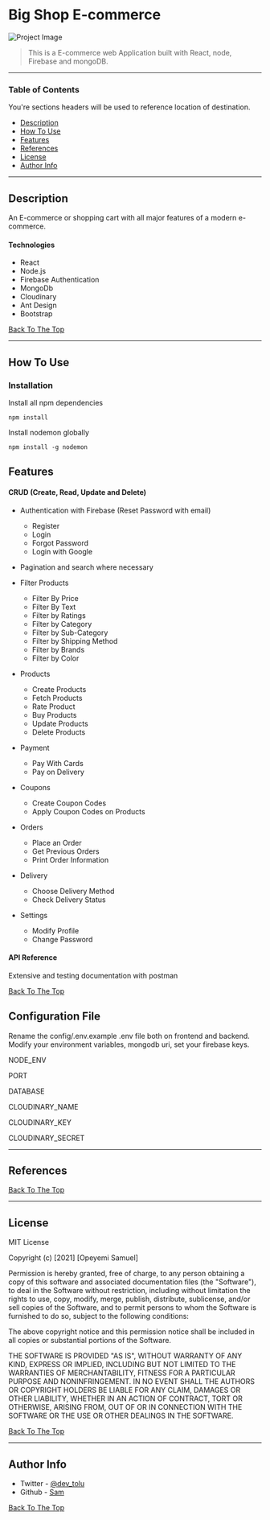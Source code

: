 # Big Shop E-commerce

![Project Image](project-image-url)

> This is a E-commerce web Application built with React, node, Firebase and mongoDB.

---

### Table of Contents
You're sections headers will be used to reference location of destination.

- [Description](#description)
- [How To Use](#how-to-use)
- [Features](#Features)
- [References](#references)
- [License](#license)
- [Author Info](#author-info)

---

## Description

An E-commerce or shopping cart with all major features of a modern e-commerce. 

#### Technologies

- React
- Node.js
- Firebase Authentication
- MongoDb
- Cloudinary
- Ant Design
- Bootstrap 

[Back To The Top](#Big-Shop-E-commerce)

---

## How To Use

### Installation

Install all npm dependencies

`npm install`

Install nodemon globally

`npm install -g nodemon`



## Features
#### CRUD (Create, Read, Update and Delete)
- Authentication with Firebase (Reset Password with email)
   - Register
   - Login
   - Forgot Password
   - Login with Google

- Pagination and search where necessary

- Filter Products
   - Filter By Price
   - Filter By Text
   - Filter by Ratings
   - Filter by Category
   - Filter by Sub-Category
   - Filter by Shipping Method
   - Filter by Brands
   - Filter by Color
   
- Products
   - Create Products
   - Fetch Products
   - Rate Product
   - Buy Products
   - Update Products
   - Delete Products

- Payment
   - Pay With Cards
   - Pay on Delivery

- Coupons
    - Create Coupon Codes
    - Apply Coupon Codes on Products

- Orders
    - Place an Order
    - Get Previous Orders
    - Print Order Information

- Delivery
    - Choose Delivery Method
    - Check Delivery Status

- Settings
    - Modify Profile 
    - Change Password



#### API Reference
Extensive and testing documentation with postman

[Back To The Top](#Big-Shop-E-commerce)

## Configuration File

Rename the config/.env.example .env file both on frontend and backend. Modify your environment variables, mongodb uri, set your firebase keys.

NODE_ENV

PORT

DATABASE


CLOUDINARY_NAME

CLOUDINARY_KEY

CLOUDINARY_SECRET


---

## References
[Back To The Top](#Big-Shop-E-commerce)

---

## License

MIT License

Copyright (c) [2021] [Opeyemi Samuel]

Permission is hereby granted, free of charge, to any person obtaining a copy
of this software and associated documentation files (the "Software"), to deal
in the Software without restriction, including without limitation the rights
to use, copy, modify, merge, publish, distribute, sublicense, and/or sell
copies of the Software, and to permit persons to whom the Software is
furnished to do so, subject to the following conditions:

The above copyright notice and this permission notice shall be included in all
copies or substantial portions of the Software.

THE SOFTWARE IS PROVIDED "AS IS", WITHOUT WARRANTY OF ANY KIND, EXPRESS OR
IMPLIED, INCLUDING BUT NOT LIMITED TO THE WARRANTIES OF MERCHANTABILITY,
FITNESS FOR A PARTICULAR PURPOSE AND NONINFRINGEMENT. IN NO EVENT SHALL THE
AUTHORS OR COPYRIGHT HOLDERS BE LIABLE FOR ANY CLAIM, DAMAGES OR OTHER
LIABILITY, WHETHER IN AN ACTION OF CONTRACT, TORT OR OTHERWISE, ARISING FROM,
OUT OF OR IN CONNECTION WITH THE SOFTWARE OR THE USE OR OTHER DEALINGS IN THE
SOFTWARE.

[Back To The Top](#Big-Shop-E-commerce)

---

## Author Info

- Twitter - [@dev_tolu](https://twitter.com/dev_tolu)
- Github - [Sam](https://github.com/samdtech)

[Back To The Top](#Big-Shop-E-commerce)
